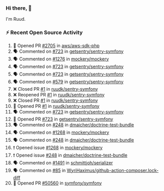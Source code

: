 ### Hi there, 👋

I'm Ruud.
 
### :zap: Recent Open Source Activity

<!--START_SECTION:activity-->
1. 💪 Opened PR [#2705](https://github.com/aws/aws-sdk-php/pull/2705) in [aws/aws-sdk-php](https://github.com/aws/aws-sdk-php)
2. 🗣 Commented on [#723](https://github.com/getsentry/sentry-symfony/issues/723) in [getsentry/sentry-symfony](https://github.com/getsentry/sentry-symfony)
3. 🗣 Commented on [#1276](https://github.com/mockery/mockery/issues/1276) in [mockery/mockery](https://github.com/mockery/mockery)
4. 🗣 Commented on [#723](https://github.com/getsentry/sentry-symfony/issues/723) in [getsentry/sentry-symfony](https://github.com/getsentry/sentry-symfony)
5. 🗣 Commented on [#723](https://github.com/getsentry/sentry-symfony/issues/723) in [getsentry/sentry-symfony](https://github.com/getsentry/sentry-symfony)
6. 🗣 Commented on [#579](https://github.com/getsentry/sentry-symfony/issues/579) in [getsentry/sentry-symfony](https://github.com/getsentry/sentry-symfony)
7. ❌ Closed PR [#1](https://github.com/ruudk/sentry-symfony/pull/1) in [ruudk/sentry-symfony](https://github.com/ruudk/sentry-symfony)
8. ❌ Reopened PR [#1](https://github.com/ruudk/sentry-symfony/pull/1) in [ruudk/sentry-symfony](https://github.com/ruudk/sentry-symfony)
9. ❌ Closed PR [#1](https://github.com/ruudk/sentry-symfony/pull/1) in [ruudk/sentry-symfony](https://github.com/ruudk/sentry-symfony)
10. 💪 Opened PR [#1](https://github.com/ruudk/sentry-symfony/pull/1) in [ruudk/sentry-symfony](https://github.com/ruudk/sentry-symfony)
11. 🗣 Commented on [#723](https://github.com/getsentry/sentry-symfony/issues/723) in [getsentry/sentry-symfony](https://github.com/getsentry/sentry-symfony)
12. 💪 Opened PR [#723](https://github.com/getsentry/sentry-symfony/pull/723) in [getsentry/sentry-symfony](https://github.com/getsentry/sentry-symfony)
13. 🗣 Commented on [#248](https://github.com/dmaicher/doctrine-test-bundle/issues/248) in [dmaicher/doctrine-test-bundle](https://github.com/dmaicher/doctrine-test-bundle)
14. 🗣 Commented on [#1268](https://github.com/mockery/mockery/issues/1268) in [mockery/mockery](https://github.com/mockery/mockery)
15. 🗣 Commented on [#248](https://github.com/dmaicher/doctrine-test-bundle/issues/248) in [dmaicher/doctrine-test-bundle](https://github.com/dmaicher/doctrine-test-bundle)
16. ❗ Opened issue [#1268](https://github.com/mockery/mockery/issues/1268) in [mockery/mockery](https://github.com/mockery/mockery)
17. ❗ Opened issue [#248](https://github.com/dmaicher/doctrine-test-bundle/issues/248) in [dmaicher/doctrine-test-bundle](https://github.com/dmaicher/doctrine-test-bundle)
18. 🗣 Commented on [#1491](https://github.com/schmittjoh/serializer/issues/1491) in [schmittjoh/serializer](https://github.com/schmittjoh/serializer)
19. 🗣 Commented on [#85](https://github.com/WyriHaximus/github-action-composer.lock-diff/issues/85) in [WyriHaximus/github-action-composer.lock-diff](https://github.com/WyriHaximus/github-action-composer.lock-diff)
20. 💪 Opened PR [#50560](https://github.com/symfony/symfony/pull/50560) in [symfony/symfony](https://github.com/symfony/symfony)
<!--END_SECTION:activity-->
